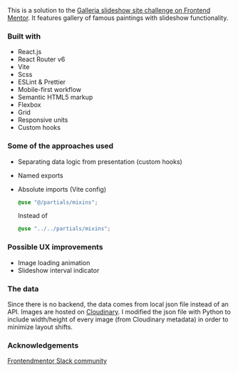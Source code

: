 This is a solution to the [Galleria slideshow site challenge on Frontend Mentor](https://www.frontendmentor.io/challenges/galleria-slideshow-site-tEA4pwsa6). It features gallery of famous paintings with slideshow functionality.

### Built with

- React.js
- React Router v6
- Vite
- Scss
- ESLint & Prettier
- Mobile-first workflow
- Semantic HTML5 markup
- Flexbox
- Grid
- Responsive units
- Custom hooks

### Some of the approaches used

- Separating data logic from presentation (custom hooks)
- Named exports
- Absolute imports (Vite config)

  ```css
  @use "@/partials/mixins";
  ```

  Instead of

  ```scss
  @use "../../partials/mixins";
  ```

### Possible UX improvements

- Image loading animation
- Slideshow interval indicator

### The data

Since there is no backend, the data comes from local json file instead of an API. Images are hosted on [Cloudinary](https://cloudinary.com/). I modified the json file with Python to include width/height of every image (from Cloudinary metadata) in order to minimize layout shifts.

### Acknowledgements

[Frontendmentor Slack community](https://www.frontendmentor.io/slack)
